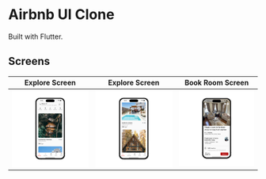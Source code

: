 # Airbnb UI Clone
Built with Flutter.

## Screens
| Explore Screen | Explore Screen |  Book Room Screen |
:----------:|:-------------:|:--------------:|
![](./readme_files/explore_screen.png) | ![](./readme_files/explore_screen2.png) | ![](./readme_files/book_room.png) |
